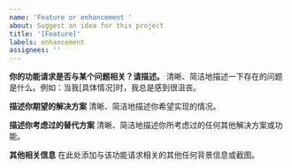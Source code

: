 ```yaml
---
name: 'Feature or enhancement '
about: Suggest an idea for this project
title: '[Feature]'
labels: enhancement
assignees: ''
---
```


**你的功能请求是否与某个问题相关？请描述。**
清晰、简洁地描述一下存在的问题是什么。例如：当我[具体情况]时，我总是感到很沮丧。

**描述你期望的解决方案**
清晰、简洁地描述你希望实现的情况。

**描述你考虑过的替代方案**
清晰、简洁地描述你所考虑过的任何其他解决方案或功能。

**其他相关信息**
在此处添加与该功能请求相关的其他任何背景信息或截图。
